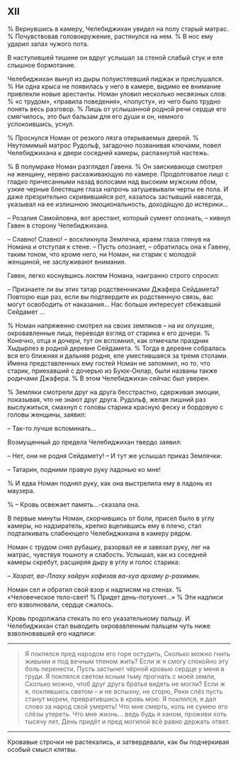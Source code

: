 ## XII

% Вернувшись в камеру, Челебиджихан увидел на полу старый матрас.
% Почувствовав головокружение, растянулся на нем.
% В нос ему ударил запах чужого пота.

В наступившей тишине он вдруг услышал за стеной слабый стук и еле слышное бормотание.

Челебиджихан вынул из дыры полуистлевший пиджак и прислушался.
% Ни одна крыса не появилась у него в камере, видимо ее внимание привлекли новые арестанты.
Номан уловил несколько несвязных слов:
% «с трудом», «правила поведения», «попусту», из чего было трудно понять весь разговор.
% Лишь от услышанной родной речи сердце его смягчилось, это был бальзам для его души и он, немного успокоившись, уснул.

% Проснулся Номан от резкого лязга открываемых дверей.
% Неутомимый матрос Рудольф, загадочно позванивая ключами, повел Челебиджихана к двери соседней камеры, распахнутой настежь.

% В полумраке Номан разглядел Гавена.
% Он заискивающе смотрел на женщину, нервно расхаживающую по камере.
Продолговатое лицо с гладко причесанными назад волосами над высоким мужским лбом, узкие черные блестящие глаза напрочь затушевывали черты ее пола. И даже презрительно скривившийся рот, казалось застывший навсегда, указывал на ее излишнюю эмоциональность, доходящую до истерики...

– Розалия Самойловна, вот арестант, который сумеет опознать, – кивнул Гавен в сторону Челебиджихана.

– Славно! Славно!
– воскликнула Землячка, краем глаза глянув на Номана и отступая к стене.
– Пусть опознает, – обратилась она к Гавену, таким тоном, что кроме него, ни Номан, ни старик с молодой женщиной, не заслуживают внимания.

Гавен, легко коснувшись локтем Номана, наигранно строго спросил:

– Признаете ли вы этих татар родственниками Джафера Сейдамета?
Повторю еще раз, если вы подтвердите их родственную связь, вас могут освободить от наказания...
Нас больше интересует сбежавший Сейдамет ...

% Номан напряженно смотрел на своих земляков – на их опухшие, окровавленные лица, переводя взгляд от старика к его дочери.
% Конечно, отца и дочери, тут он вспомнил, как отмечали праздник Хыдырлез в родной деревне Сейдамета.
% Тогда в деревне собралась вся его ближняя и дальняя родня, еле уместившаяся за тремя столами.
Имена представленных ему гостей Номан не запомнил, но то, что старик, приехавший с дочерью из Буюк-Онлар, были названы также родичами Джафера.
% В этом Челебиджихан сейчас был уверен.

% Земляки смотрели друг на друга бесстрастно, сдерживая эмоции, показывая, что не знают друг друга.
Рудольф, желая лишний раз выслужиться, смахнул с головы старика красную феску и бордовую с головы женщины, заявил:

– Так-то лучше вспоминать...

Возмущенный до предела Челебиджихан твердо заявил:

– Нет, они не родня Сейдамету!
– И тут же услышал приказ Землячки:

– Татарин, подними правую руку ладонью ко мне!

% И едва Номан поднял руку, как она выстрелила ему в ладонь из маузера.

% – Кровь освежает память...-сказала она.

В первые минуты Номан, скорчившись от боли, присел было в углу камеры, но надзиратель, крепко вцепившись ему в плечо, стал подталкивать слабеющего Челебиджихана в камеру рядом.

Номан с трудом снял рубашку, разорвал ее и завязал руку, лег на матрас, чувствуя тошноту и слабость.
Услышал, как из соседней камеры скребут, расширяя дыру в углу и голос старика:

– <var>Хазрат, ва-Ллаху хайрун хафизав ва-хуа архаму р-рахимин.</var>

Номан сел и обратил свой взор к надписям на стенах.
% «Человеческое тело-свет!
% Придет день-потухнет...»
% Эти надписи его взволновали, сердце сжалось.

Кровь продолжала стекать по его указательному пальцу.
И Челебиджихан стал выводить окровавленным пальцем чуть ниже взволновавшей его надписи: 

___

> Я поклялся пред народом его горе остудить,
> Сколько можно гнить живыми и под вечным тленом жить?
> Если ж я смогу спокойно эту боль перенести,
> Пусть застынет чёрной кровью сердце у меня в груди.
> Я поклялся светом ясным тьму прогнать с моей земли,
> Сколько можно, чтоб друг друга братья видеть не могли?
> Если ж я, поклявшись светом – и не вспыхну, не сгорю,
> Реки слёз пусть станут морем, превратившись в кровь мою.
> Я поклялся, я дал слово за народ свой умереть!
> Что мне смерть, коль не сумею его слёзы утереть.
> Что мне жизнь... ведь будь я ханом, проживи хоть тысячу лет,
> День придёт и пред могилой всё равно держать ответ.

___

Кровавые строчки не растекались, и затвердевали, как бы подчеркивая особый смысл клятвы.
